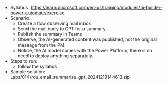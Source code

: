 - Syllabus: https://learn.microsoft.com/en-us/training/modules/ai-builder-power-automate/exercise
- Scenario:
    - Create a flow observing mail inbox
    - Send the mail body to GPT for a summary
    - Publish the summary in Teams
    - Observe, the AI-generated content was published, not the original message from the PM.
    - Notice, the AI model comes with the Power Platform, there is no need to deploy anything separately.
- Steps to run:
    - follow the syllabus
- Sample solution: Labs/014/rdu_email_summarize_gpt_20241219144613.zip